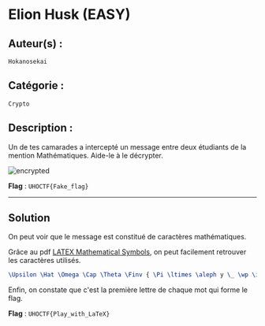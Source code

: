 # Elion Husk (EASY)

## Auteur(s) :

`Hokanosekai`

## Catégorie : 

`Crypto`

## Description :

Un de tes camarades a intercepté un message entre deux étudiants de la mention Mathématiques. Aide-le à le décrypter.

![encrypted](https://i.imgur.com/2OPlfZ4.png)

**Flag** : `UHOCTF{Fake_flag}`

---

## Solution

On peut voir que le message est constitué de caractères mathématiques. 

Grâce au pdf [LATEX Mathematical Symbols](https://www.cmor-faculty.rice.edu/~heinken/latex/symbols.pdf), on peut facilement retrouver les caractères utilisés.

```latex
\Upsilon \Hat \Omega \Cap \Theta \Finv { \Pi \ltimes \aleph y \_ \wp \infty \therefore \heartsuit \_ \Lsh \aleph \Theta \eth \Xi }
```

Enfin, on constate que c'est la première lettre de chaque mot qui forme le flag.

**Flag** : `UHOCTF{Play_with_LaTeX}`

